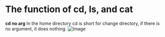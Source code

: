 # The function of cd, ls, and cat
**cd no arg**
In the home directory
cd is short for change directory, if there is no argument, it does nothing.
![Image](imageName.png)
